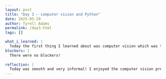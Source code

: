 ```yaml
---
layout: post
title: "Day 3 – computer vision and Python"
date: 2025-05-29
author: Tyrell Adams
permalink: /day3.html
tags: []

what_i_learned: |
  Today the first thing I learned about was computer vision which was teaching computers how to understand and the world like humans.Then we broke out into the Python classes and I learned about Casting, Variables, and the input and output cycle. Casting is data conversion, variables is a named value, and the input/ output cycle is how code is inserted by the user and processed by the certain electronic.
blockers: |
  There were no blockers!
  
reflection: |
  Today was smooth and very informal! I enjoyed the computer vision presentation because it was very ineractive and fun. The escape was a great brain break and it also helped improve communication within my group as well. The python class gave me more a refresher as well.
---
```

